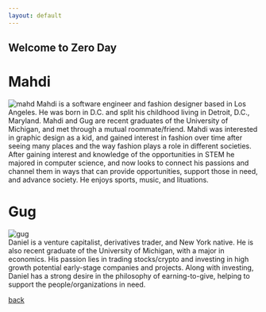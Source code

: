 ```yaml
---
layout: default
---
```


## Welcome to Zero Day

# Mahdi
![mahd](https://gateway.pinata.cloud/ipfs/QmR5r4D1QeMNRrD29fH8rcT1g7bHDCbUgwbrzoDoALFXBy)
Mahdi is a software engineer and fashion designer based in Los Angeles.  He was born in D.C. and split his childhood living in Detroit, D.C., Maryland. Mahdi and Gug are recent graduates of the University of Michigan, and met through a mutual roommate/friend.  Mahdi was interested in graphic design as a kid, and gained interest in fashion over time after seeing many places and the way fashion plays a role in different societies. After gaining interest and knowledge of the opportunities in STEM he majored in computer science, and now looks to connect his passions and channel them in ways that can provide opportunities, support those in need, and advance society. He enjoys sports, music, and lituations.

# Gug

![gug](https://gateway.pinata.cloud/ipfs/QmVoeWgVnTH2iuyMVemUFpJV39Dzn8TViCPTC6K1oqGY3i)<br />
Daniel is a venture capitalist, derivatives trader, and New York native. He is also recent graduate of the University of Michigan, with a major in economics. His passion lies in trading stocks/crypto and investing in high growth potential early-stage companies and projects. Along with investing, Daniel has a strong desire in the philosophy of earning-to-give, helping to support the people/organizations in need.


[back](./)
